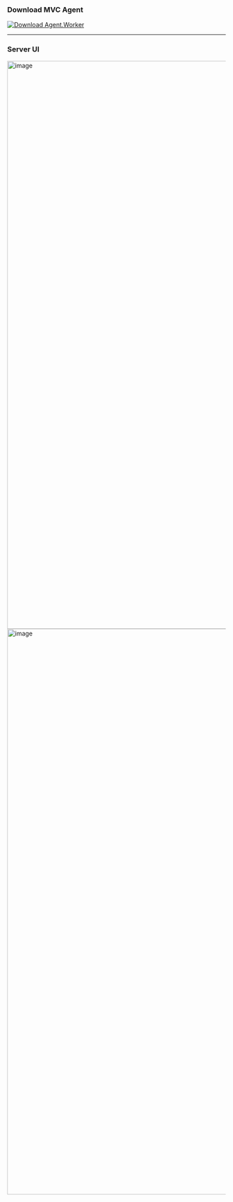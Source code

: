 ### Download MVC Agent
[![Download Agent.Worker](https://img.shields.io/badge/⬇️%20Download-Agent%20v0.0.1-blue?style=for-the-badge)](https://github.com/priadiliav/Manager/releases/download/v0.0.1/Agent.Worker.exe.zip)

---

### Server UI

<img width="2556" height="1307" alt="image" src="https://github.com/user-attachments/assets/252a6c8f-cbf8-4ea7-9318-51e884cff8f7" />

<img width="2559" height="1302" alt="image" src="https://github.com/user-attachments/assets/ec9e0994-7d2c-4433-8b9f-d957ac549062" />




